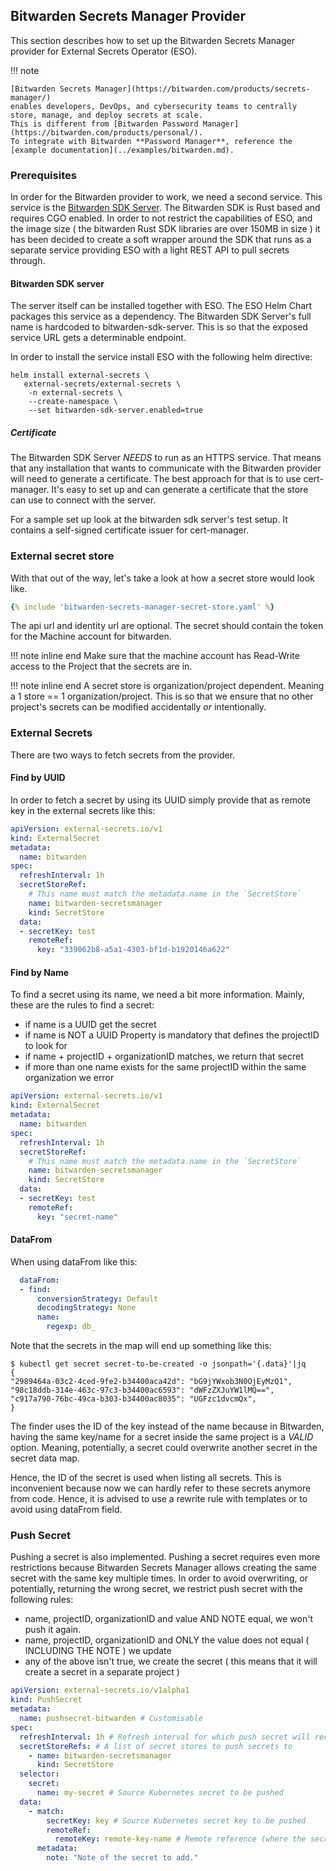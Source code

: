 ## Bitwarden Secrets Manager Provider

This section describes how to set up the Bitwarden Secrets Manager provider for External Secrets Operator (ESO).

!!! note

    [Bitwarden Secrets Manager](https://bitwarden.com/products/secrets-manager/)
    enables developers, DevOps, and cybersecurity teams to centrally store, manage, and deploy secrets at scale.
    This is different from [Bitwarden Password Manager](https://bitwarden.com/products/personal/).
    To integrate with Bitwarden **Password Manager**, reference the [example documentation](../examples/bitwarden.md).

### Prerequisites

In order for the Bitwarden provider to work, we need a second service. This service is the [Bitwarden SDK Server](https://github.com/external-secrets/bitwarden-sdk-server).
The Bitwarden SDK is Rust based and requires CGO enabled. In order to not restrict the capabilities of ESO, and the image
size ( the bitwarden Rust SDK libraries are over 150MB in size ) it has been decided to create a soft wrapper
around the SDK that runs as a separate service providing ESO with a light REST API to pull secrets through.

#### Bitwarden SDK server

The server itself can be installed together with ESO. The ESO Helm Chart packages this service as a dependency.
The Bitwarden SDK Server's full name is hardcoded to bitwarden-sdk-server. This is so that the exposed service URL
gets a determinable endpoint.

In order to install the service install ESO with the following helm directive:

```
helm install external-secrets \
   external-secrets/external-secrets \
    -n external-secrets \
    --create-namespace \
    --set bitwarden-sdk-server.enabled=true
```

##### Certificate

The Bitwarden SDK Server _NEEDS_ to run as an HTTPS service. That means that any installation that wants to communicate with the Bitwarden
provider will need to generate a certificate. The best approach for that is to use cert-manager. It's easy to set up
and can generate a certificate that the store can use to connect with the server.

For a sample set up look at the bitwarden sdk server's test setup. It contains a self-signed certificate issuer for
cert-manager.

### External secret store

With that out of the way, let's take a look at how a secret store would look like.

```yaml
{% include 'bitwarden-secrets-manager-secret-store.yaml' %}
```

The api url and identity url are optional. The secret should contain the token for the Machine account for bitwarden.

!!! note inline end
Make sure that the machine account has Read-Write access to the Project that the secrets are in.

!!! note inline end
A secret store is organization/project dependent. Meaning a 1 store == 1 organization/project. This is so that we ensure
that no other project's secrets can be modified accidentally _or_ intentionally.

### External Secrets

There are two ways to fetch secrets from the provider.

#### Find by UUID

In order to fetch a secret by using its UUID simply provide that as remote key in the external secrets like this:

```yaml
apiVersion: external-secrets.io/v1
kind: ExternalSecret
metadata:
  name: bitwarden
spec:
  refreshInterval: 1h
  secretStoreRef:
    # This name must match the metadata.name in the `SecretStore`
    name: bitwarden-secretsmanager
    kind: SecretStore
  data:
  - secretKey: test
    remoteRef:
      key: "339062b8-a5a1-4303-bf1d-b1920146a622"
```

#### Find by Name

To find a secret using its name, we need a bit more information. Mainly, these are the rules to find a secret:

- if name is a UUID get the secret
- if name is NOT a UUID Property is mandatory that defines the projectID to look for
- if name + projectID + organizationID matches, we return that secret
- if more than one name exists for the same projectID within the same organization we error

```yaml
apiVersion: external-secrets.io/v1
kind: ExternalSecret
metadata:
  name: bitwarden
spec:
  refreshInterval: 1h
  secretStoreRef:
    # This name must match the metadata.name in the `SecretStore`
    name: bitwarden-secretsmanager
    kind: SecretStore
  data:
  - secretKey: test
    remoteRef:
      key: "secret-name"
```

#### DataFrom

When using dataFrom like this:

```yaml
  dataFrom:
  - find:
      conversionStrategy: Default
      decodingStrategy: None
      name:
        regexp: db_
```

Note that the secrets in the map will end up something like this:

```
$ kubectl get secret secret-to-be-created -o jsonpath='{.data}'|jq
{
"2989464a-03c2-4ced-9fe2-b34400aca42d": "bG9jYWxob3N0OjEyMzQ1",
"98c18ddb-314e-463c-97c3-b34400ac6593": "dWFzZXJuYW1lMQ==",
"c917a790-76bc-49ca-b303-b34400ac8035": "UGFzc1dvcmQx",
}
```

The finder uses the ID of the key instead of the name because in Bitwarden, having the same key/name for a secret inside the same project
is a _VALID_ option. Meaning, potentially, a secret could overwrite another secret in the secret data map.

Hence, the ID of the secret is used when listing all secrets. This is inconvenient because now we can hardly
refer to these secrets anymore from code. Hence, it is advised to use a rewrite rule with templates or
to avoid using dataFrom field.

### Push Secret

Pushing a secret is also implemented. Pushing a secret requires even more restrictions because Bitwarden Secrets Manager
allows creating the same secret with the same key multiple times. In order to avoid overwriting, or potentially, returning
the wrong secret, we restrict push secret with the following rules:

- name, projectID, organizationID and value AND NOTE equal, we won't push it again.
- name, projectID, organizationID and ONLY the value does not equal ( INCLUDING THE NOTE ) we update
- any of the above isn't true, we create the secret ( this means that it will create a secret in a separate project )

```yaml
apiVersion: external-secrets.io/v1alpha1
kind: PushSecret
metadata:
  name: pushsecret-bitwarden # Customisable
spec:
  refreshInterval: 1h # Refresh interval for which push secret will reconcile
  secretStoreRefs: # A list of secret stores to push secrets to
    - name: bitwarden-secretsmanager
      kind: SecretStore
  selector:
    secret:
      name: my-secret # Source Kubernetes secret to be pushed
  data:
    - match:
        secretKey: key # Source Kubernetes secret key to be pushed
        remoteRef:
          remoteKey: remote-key-name # Remote reference (where the secret is going to be pushed)
      metadata:
        note: "Note of the secret to add."
```
